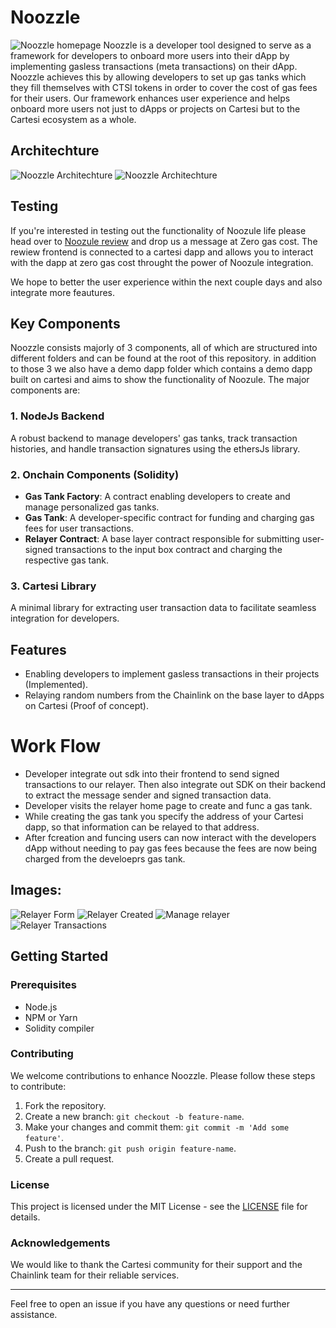 # Noozzle
![Noozzle homepage](images/relayer_home.png)
Noozzle is a developer tool designed to serve as a framework for developers to onboard more users into their dApp by implementing gasless transactions (meta transactions) on their dApp. Noozzle achieves this by allowing developers to set up gas tanks which they fill themselves with CTSI tokens in order to cover the cost of gas fees for their users. Our framework enhances user experience and helps onboard more users not just to dApps or projects on Cartesi but to the Cartesi ecosystem as a whole.

## Architechture
![Noozzle Architechture](images/relayer-architechture.jpg)
![Noozzle Architechture](images/relayer_architechture2.jpeg)


## Testing
If you're interested in testing out the functionality of Noozule life please head over to [Noozule review](https://noozle-review.vercel.app/) and drop us a message at Zero gas cost. The rewiew frontend is connected to a cartesi dapp and allows you to interact with the dapp at zero gas cost throught the power of Noozule integration. 

We hope to better the user experience within the next couple days and also integrate more feautures.


## Key Components

Noozzle consists majorly of 3 components, all of which are structured into different folders and can be found at the root of this repository.
in addition to those 3 we also have a demo dapp folder which contains a demo dapp built on cartesi and aims to show the functionality of Noozule.
The major components are: 

### 1. NodeJs Backend
A robust backend to manage developers' gas tanks, track transaction histories, and handle transaction signatures using the ethersJs library.

### 2. Onchain Components (Solidity)
- **Gas Tank Factory**: A contract enabling developers to create and manage personalized gas tanks.
- **Gas Tank**: A developer-specific contract for funding and charging gas fees for user transactions.
- **Relayer Contract**: A base layer contract responsible for submitting user-signed transactions to the input box contract and charging the respective gas tank.

### 3. Cartesi Library
A minimal library for extracting user transaction data to facilitate seamless integration for developers.

## Features
- Enabling developers to implement gasless transactions in their projects (Implemented).
- Relaying random numbers from the Chainlink on the base layer to dApps on Cartesi (Proof of concept).


# Work  Flow
- Developer integrate out sdk into their frontend to send signed transactions to our relayer. Then also integrate out SDK on their backend to extract the message sender and signed transaction data.
-  Developer visits the relayer home page to create and func a gas tank.
-  While creating the gas tank you specify the address of your Cartesi dapp, so that information can be relayed to that address.
- After fcreation and funcing users can now interact with the developers dApp without needing to pay gas fees because the fees are now being charged from the develoeprs gas tank.


## Images:
![Relayer Form](images/relayer_form.png)
![Relayer Created](images/relayer_created.png)
![Manage relayer](images/manage_relayer.png)
![Relayer Transactions](images/relayer_transactions.png)



## Getting Started

### Prerequisites
- Node.js
- NPM or Yarn
- Solidity compiler



### Contributing

We welcome contributions to enhance Noozzle. Please follow these steps to contribute:

1. Fork the repository.
2. Create a new branch: `git checkout -b feature-name`.
3. Make your changes and commit them: `git commit -m 'Add some feature'`.
4. Push to the branch: `git push origin feature-name`.
5. Create a pull request.

### License

This project is licensed under the MIT License - see the [LICENSE](LICENSE) file for details.

### Acknowledgements

We would like to thank the Cartesi community for their support and the Chainlink team for their reliable services.

---

Feel free to open an issue if you have any questions or need further assistance.

